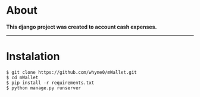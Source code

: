 # About
__This django project was created to account cash expenses.__
___
# Instalation
```
$ git clone https://github.com/whyme0/mWallet.git
$ cd mWallet
$ pip install -r requirements.txt
$ python manage.py runserver
```